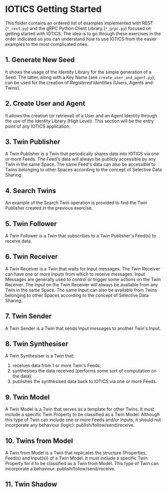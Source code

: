 # IOTICS Getting Started

This folder contains an ordered list of examples implemented with REST (`*_rest.py`) and the gRPC Python Client Library (`*_grpc.py`) focused on getting started with IOTICS. The idea is to go through these exercises in the order indicated so you can understand how to use IOTICS from the easier examples to the most complicated ones.

## 1. Generate New Seed

It shows the usage of the Identity Library for the simple generation of a Seed. The latter, along with a Key Name (see `create_user_and_agent.py`), can be used for the creation of *Registered Identities* (Users, Agents and Twins).

## 2. Create User and Agent

It allows the creation (or retrieval) of a User and an Agent Identity through the use of the Identity Library (High Level). This section will be the entry point of any IOTICS application.

## 3. Twin Publisher

A Twin Publisher is a Twin that periodically shares data into IOTICS via one or more Feeds. The Feed's data will always be publicly accessible by any Twin in the same Space. The same Feed's data can also be accessible to Twins belonging to other Spaces according to the concept of Selective Data Sharing.

## 4. Search Twins

An example of the Search Twin operation is provided to find the Twin Publisher created in the previous exercise.

## 5. Twin Follower

A Twin Follower is a Twin that subscribes to a Twin Publisher's Feed(s) to receive data.

## 6. Twin Receiver

A Twin Receiver is a Twin that waits for Input messages. The Twin Receiver can have one or more Inputs from which to receive messages. Input Messages are generally used to control or trigger some actions on the Twin Receiver. The Input on the Twin Receiver will always be available from any Twin in the same Space. The same Input can also be available from Twins belonging to other Spaces according to the concept of Selective Data Sharing.

## 7. Twin Sender

A Twin Sender is a Twin that sends Input messages to another Twin's Input.

## 8. Twin Synthesiser

A Twin Synthesiser is a Twin that:
1. receives data from 1 or more Twin's Feeds;
2. synthesises the data received (performs some sort of computation on the data);
3. publishes the synthesised data back to IOTICS via one or more Feeds.

## 9. Twin Model

A Twin Model is a Twin that serves as a template for other Twins. It must include a specific Twin Property to be classified as a Twin Model. Although this type of Twin can include one or more Feeds and/or Inputs, it should not incorporate any behaviour (logic): publish/follow/send/receive.

## 10. Twins from Model

A Twin from Model is a Twin that replicates the structure (Properties, Feed(s) and Input(s)) of a Twin Model. It must include a specific Twin Property for it to be classified as a Twin from Model. This type of Twin can incorporate a behaviour: publish/follow/send/receive.

## 11. Twin Shadow